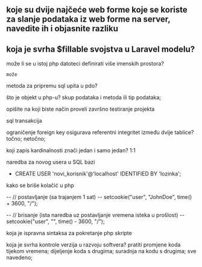 ## koje su dvije najčeće web forme koje se koriste za slanje podataka iz web forme na server, navedite ih i objasnite razliku
 
koja je svrha $fillable svojstva u Laravel modelu?
- 
 
može li se u istoj php datoteci definirati više imenskih prostora?
```
može
 ```
metoda za pripremu sql upita u pdo?
 
što je objekt u php-u?
skup podataka i metoda ili tip podataka;
 
opišite na koji biste način proveli završno testiranje projekta
 
sql transakcija
 
ograničenje foreign key osigurava referentni integritet između dvije tablice? točno; netočno;
 
koji zapis kardinalnosti znači jedan i samo jedan? 1:1
 
naredba za novog usera u SQL bazi
- CREATE USER 'novi_korisnik'@'localhost' IDENTIFIED BY 'lozinka';
 
kako se briše kolačić u php

-- // postavljanje (sa trajanjem 1 sat)
-- setcookie("user", "JohnDoe", time() + 3600, "/");

-- // brisanje (ista naredba uz postavljanje vremena isteka u prošlost)
-- setcookie("user", "", time() - 3600, "/");
 
koja je ispravna sintaksa za pokretanje php skripte
 
koja je svrha kontrole verzija u razvoju softvera?
pratiti promjene koda tijekom vremena;
dijeljenje koda s drugima;
suradnja na kodu s drugima;
sve navedeno;
